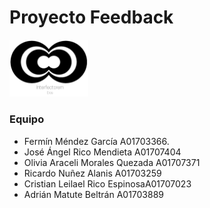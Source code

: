 # Proyecto Feedback
<img src="Logo.png" alt="Logo" width="25%"/>

### Equipo

* Fermín Méndez García  A01703366.
* José Ángel Rico Mendieta A01707404
* Olivia Araceli Morales Quezada A01707371
* Ricardo Nuñez Alanis A01703259
* Cristian Leilael Rico EspinosaA01707023
* Adrián Matute Beltrán A01703889
